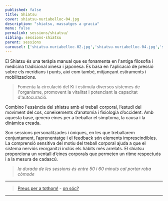 ```yaml
---
published: false
title: Shiatsu
cover: shiatsu-nuriabelloc-04.jpg
description: "shiatsu, massatges a gracia"
menu: false
permalink: sessions/shiatsu/
sibling: sessions-shiatsu
parent: sessions
carousel: ['shiatsu-nuriabelloc-02.jpg','shiatsu-nuriabelloc-04.jpg','shiatsu-nuriabelloc-07.jpg','shiatsu-nuriabelloc-10.jpg','shiatsu-nuriabelloc-11.jpg','shiatsu-nuriabelloc-15.jpg']
---
```


El Shiatsu és una teràpia manual que es fonamenta en l'antiga filosofia i medicina tradicional xinesa i japonesa. Es basa en l'aplicació de pressió sobre els meridians i punts, així com també, mitjançant estiraments i mobilitzacions.

> Fomenta la circulació del Ki i estimula diversos sistemes de l'organisme, promovent la vitalitat i potenciant la capacitat d'autocuració.

Combino l'essència del shiatsu amb el treball corporal, l’estudi del moviment del cos, coneixements d’anatomia i fisiologia d’occident. Amb aquesta base, genero eines per a treballar el símptoma, la causa i la dinàmica creada.

Son sessions personalitzades i úniques, en les que treballarem conjuntament, l’aprenentatge i el feedback són elements imprescindibles. La comprensió sensitiva del motiu del treball corporal ajuda a que el sistema nerviós reorganitzi inclús els hàbits més arrelats. El shiatsu proporciona un ventall d’eines corporals que permeten un ritme respectuós i a la mesura de cadascú.

> _la durada de les sessions és entre 50 i 60 minuts cal portar roba còmode_

---

> [Preus per a tothom!]({{site.baseurl}}/preus) - [on sóc?]({{site.baseurl}}/contacte)

---
